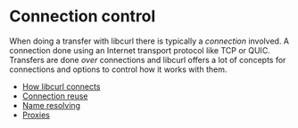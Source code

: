 # Connection control

When doing a transfer with libcurl there is typically a *connection*
involved. A connection done using an Internet transport protocol like TCP or
QUIC. Transfers are done *over* connections and libcurl offers a lot of
concepts for connections and options to control how it works with them.

  * [How libcurl connects](how.md)
  * [Connection reuse](reuse.md)
  * [Name resolving](names.md)
  * [Proxies](proxies.md)
